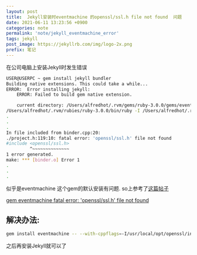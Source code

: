 ```yaml
---
layout: post
title:  Jekyll安装时eventmachine 的openssl/ssl.h file not found  问题
date: 2021-06-11 13:23:56 +0900
categories: note
permalink: 'note/jekyll_eventmachine_error'
tags: jekyll
post_image: https://jekyllrb.com/img/logo-2x.png
prefix: 笔记
---
```


在公司电脑上安装Jekyll时发生错误

```bash
USER@USERPC ~ gem install jekyll bundler
Building native extensions. This could take a while...
ERROR:  Error installing jekyll:
	ERROR: Failed to build gem native extension.

    current directory: /Users/alfredhot/.rvm/gems/ruby-3.0.0/gems/eventmachine-1.2.7/ext
/Users/alfredhot/.rvm/rubies/ruby-3.0.0/bin/ruby -I /Users/alfredhot/.rvm/rubies/ruby-3.0.0/lib/ruby/site_ruby/3.0.0 -r ./siteconf20210611-19898-v767ei.rb extconf.rb
.
.
.
In file included from binder.cpp:20:
./project.h:119:10: fatal error: 'openssl/ssl.h' file not found
#include <openssl/ssl.h>
         ^~~~~~~~~~~~~~~
1 error generated.
make: *** [binder.o] Error 1
.
.
.
```

似乎是eventmachine 这个gem的默认安装有问题. so上参考了[这篇帖子](https://www.notion.so/Jekyll-eventmachine-openssl-ssl-h-file-not-found-b0fd5e1589b940249d7861f2d8d36330) 

[gem eventmachine fatal error: 'openssl/ssl.h' file not found](https://stackoverflow.com/a/30836309)

## 解决办法:

```bash
gem install eventmachine -- --with-cppflags=-I/usr/local/opt/openssl/include
```

之后再安装Jekyll就可以了